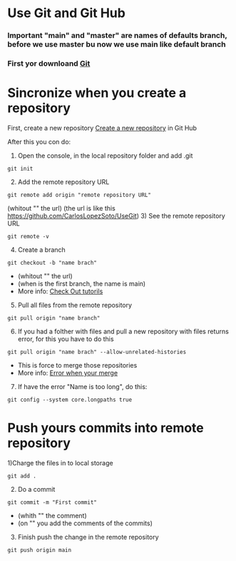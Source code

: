 # Use Git and Git Hub
### Important "main" and "master" are names of defaults branch, before we use master bu now we use main like default branch
### First yor downloand [Git](https://git-scm.com/downloads)
# Sincronize when you create a repository

First, create a new repository  [Create a new repository](https://docs.github.com/es/github/creating-cloning-and-archiving-repositories/creating-a-new-repository) in Git Hub 

After this you con do:


1) Open the console, in the local repository folder and add .git 
```
git init
```
2) Add the remote repository URL
```
git remote add origin "remote repository URL"
```
(whitout "" the url)
(the url is like this https://github.com/CarlosLopezSoto/UseGit)
3) See the remote repository URL
```
git remote -v
```
4) Create a branch 
```
git checkout -b "name brach" 
```
- (whitout "" the url)
- (when is the first branch, the name is main)
- More info:
[Check Out tutorils](https://www.atlassian.com/es/git/tutorials/using-branches/git-checkout)

5) Pull all files from the remote repository
```
git pull origin "name branch"
```
6) If you had a folther with files and pull a new repository with files returns error, for this you have to do this
```
git pull origin "name brach" --allow-unrelated-histories
```
- This is force to merge those repositories
- More info:
[Error when your merge](https://www.educative.io/edpresso/the-fatal-refusing-to-merge-unrelated-histories-git-error)

7) If have the error "Name is too long", do this:
```
git config --system core.longpaths true
```
# Push yours commits into remote repository
1)Charge the files in to local storage
```
git add .
```
2) Do a commit 
```
git commit -m "First commit"
```
- (whith "" the comment)
- (on "" you add the comments of the commits)

3) Finish push the change in the remote repository
```
git push origin main
```
